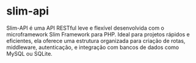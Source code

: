 # slim-api
Slim-API é uma API RESTful leve e flexível desenvolvida com o microframework Slim Framework para PHP. Ideal para projetos rápidos e eficientes, ela oferece uma estrutura organizada para criação de rotas, middleware, autenticação, e integração com bancos de dados como MySQL ou SQLite.
